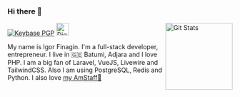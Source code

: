 ### Hi there 🖖

<a href="https://github.com/finagin"><img alt="Git Stats" src="https://github-readme-stats.vercel.app/api?username=finagin&title_color=0366d6&icon_color=0366d6&text_color=24292e&hide=stars&show_icons=true&count_private=true&include_all_commits=true" align="right" height="150" /></a>

[![Keybase PGP][icon-keybase-pgp]][link-keybase-pgp]
[<img alt="DigitalOcean Referral Badge" src="https://web-platforms.sfo2.digitaloceanspaces.com/WWW/Badge%203.svg" height="28"/>][link-do-referral]
  
My name is Igor Finagin. I'm a full-stack developer, entrepreneur. I live in <!-- geo -->🇬🇪 Batumi, Adjara<!-- /geo -->
and I love PHP. I am a big fan of Laravel, VueJS, Livewire and TailwindCSS. Also I am using PostgreSQL, Redis and Python.
I also love [my AmStaff🐶][link-dog-instagram]

<!-- Icons -->

[icon-keybase-pgp]: https://img.shields.io/keybase/pgp/finagin?color=0366d6&logo=keybase&logoColor=33A0FF&style=for-the-badge&labelColor=24292e
[link-keybase-pgp]: https://keybase.io/finagin

[icon-do-referral]: https://web-platforms.sfo2.digitaloceanspaces.com/WWW/Badge%203.svg
[link-do-referral]: https://www.digitalocean.com/?refcode=832ff5cadfc3&utm_campaign=Referral_Invite&utm_medium=Referral_Program&utm_source=badge "DigitalOcean Referral Invite"

[link-dog-instagram]: http://instagram.com/finagins_amstaff "Finagin's AmStaff"
